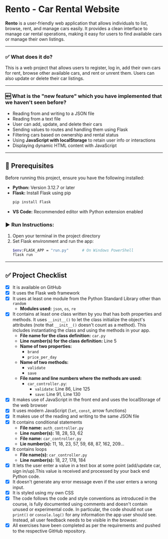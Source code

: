 # Rento - Car Rental Website  
**Rento** is a user-friendly web application that allows individuals to list, browse, rent, and manage cars easily. It provides a clean interface to manage car rental operations, making it easy for users to find available cars or manage their own listings.

---

### ✅ What does it do?  
This is a web project that allows users to register, log in, add their own cars for rent, browse other available cars, and rent or unrent them. Users can also update or delete their car listings.

---

### 🆕 What is the "new feature" which you have implemented that we haven't seen before?  
- Reading from and writing to a JSON file
- Reading from a text file
- User can add, update, and delete their cars  
- Sending values to routes and handling them using Flask  
- Filtering cars based on ownership and rental status  
- Using **JavaScript with localStorage** to retain user info or interactions  
- Displaying dynamic HTML content with JavaScript

---

## 🔧 Prerequisites  
Before running this project, ensure you have the following installed:

- **Python:** Version 3.12.7 or later  
- **Flask:** Install Flask using pip  
  ```bash
  pip install Flask
  ```  
- **VS Code:** Recommended editor with Python extension enabled

### ▶️ Run Instructions:  
1. Open your terminal in the project directory  
2. Set Flask environment and run the app:  
   ```bash
   $env:FLASK_APP = "run.py"      # On Windows PowerShell  
   flask run
   ```

---

## ✅ Project Checklist  

- [x] It is available on GitHub  
- [x] It uses the Flask web framework  
- [x] It uses at least one module from the Python Standard Library other than `random`  
  - **Modules used:** `json`, `os`, `re`  
- [x] It contains at least one class written by you that has both properties and methods. It uses `__init__()` to let the class initialize the object's attributes (note that `__init__()` doesn't count as a method). This includes instantiating the class and using the methods in your app.
  - **File name for the class definition:** `car.py`
  - **Line number(s) for the class definition:** Line 5
  - **Name of two properties:**
    - `brand`
    - `price_per_day`
  - **Name of two methods:**
    - `validate`
    - `save`
  - **File name and line numbers where the methods are used:**
    - `car_controller.py`:
      - `validate`: Line 86, Line 125 
      - `save`: Line 91, Line 130
- [x] It makes use of JavaScript in the front end and uses the localStorage of the web browser  
- [x] It uses modern JavaScript (`let`, `const`, arrow functions)  
- [x] It makes use of the reading and writing to the same JSON file  
- [x] It contains conditional statements  
  - **File name:** `auth_controller.py`  
  - **Line number(s):** 18, 28, 53, 62
  - **File name:** `car_controller.py`
  - **Lie number(s):** 11, 18, 23, 57, 59, 68, 87, 162, 209...
- [x] It contains loops  
  - **File name(s):** `car_controller.py`  
  - **Line number(s):** 18, 27, 178, 184
- [x] It lets the user enter a value in a text box at some point (add/update car, sign in/up).This value is received and processed by your back end
Python code.  
- [x] It doesn't generate any error message even if the user
enters a wrong input.  
- [x] It is styled using my own CSS  
- [x] The code follows the code and style conventions as
introduced in the course, is fully documented using comments
and doesn't contain unused or experimental code.
In particular, the code should not use `print()` or
`console.log()` for any information the app user should see.
Instead, all user feedback needs to be visible in the
browser.  
- [x] All exercises have been completed as per the
requirements and pushed to the respective GitHub repository.
